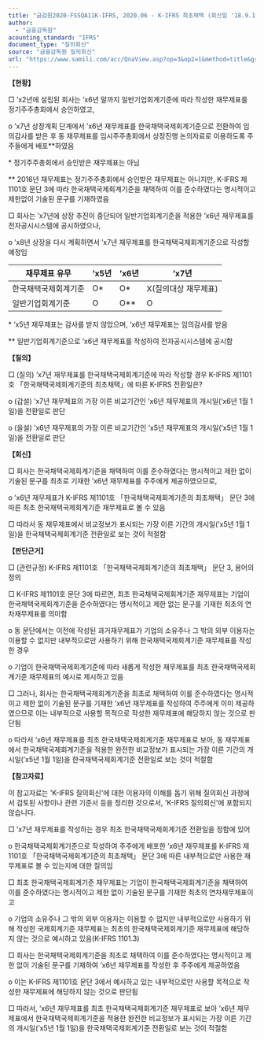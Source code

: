```yaml
---
title: "금감원2020-FSSQA11K-IFRS, 2020.06 - K-IFRS 최초채택 (회신일 '18.9.11.)"
author:
  - "금융감독원"
acounting_standard: "IFRS"
document_type: "질의회신"
source: "금융감독원 질의회신"
url: "https://www.samili.com/acc/QnaView.asp?op=3&op2=1&method=title&group=2122-15;1&orgcode=1&searchword=&page=4&code=%EA%B8%88%EA%B0%90%EC%9B%902020%2DFSSQA11%5FK%2DIFRS%3A20200630"
---
```

**【현황】**

□ ’x2년에 설립된 회사는 ’x6년 말까지 일반기업회계기준에 따라 작성한 재무제표를 정기주주총회에서 승인하였고,

o ’x7년 상장계획 단계에서 ’x6년 재무제표를 한국채택국제회계기준으로 전환하여 임의감사를 받은 후 동 재무제표를 임시주주총회에서 상장진행 논의자료로 이용하도록 주주들에게 배포\*\*하였음

\* 정기주주총회에서 승인받은 재무제표는 아님

\*\* 2016년 재무제표는 정기주주총회에서 승인받은 재무제표는 아니지만, K-IFRS 제1101호 문단 3에 따라 한국채택국제회계기준을 채택하여 이를 준수하였다는 명시적이고 제한없이 기술된 문구를 기재하였음

  

□ 회사는 ’x7년에 상장 추진이 중단되어 일반기업회계기준을 적용한 ’x6년 재무제표를 전자공시시스템에 공시하였으나,

o ’x8년 상장을 다시 계획하면서 ’x7년 재무제표를 한국채택국제회계기준으로 작성할 예정임

| 재무제표 유무 | ’x5년 | ’x6년 | ’x7년 |
| --- | --- | --- | --- |
| 한국채택국제회계기준 | O\* | O\* | X(질의대상 재무제표) |
| 일반기업회계기준 | O | O\*\* | O |

\* ’x5년 재무제표는 감사를 받지 않았으며, ’x6년 재무제표는 임의감사를 받음

\*\* 일반기업회계기준으로 ’x6년 재무제표를 작성하여 전자공시시스템에 공시함

  
**【질의】**

□ (질의) ’x7년 재무제표를 한국채택국제회계기준에 따라 작성할 경우 K-IFRS 제1101호 「한국채택국제회계기준의 최초채택」에 따른 K-IFRS 전환일은?

o (갑설) ’x7년 재무제표의 가장 이른 비교기간인 ’x6년 재무제표의 개시일(’x6년 1월 1일)을 전환일로 판단

o (을설) ’x6년 재무제표의 가장 이른 비교기간인 ’x5년 재무제표의 개시일(’x5년 1월 1일)을 전환일로 판단

  
  

**【회신】**

□ 회사는 한국채택국제회계기준을 채택하여 이를 준수하였다는 명시적이고 제한 없이 기술된 문구를 최초로 기재한 ’x6년 재무제표를 주주에게 제공하였으므로,

o ’x6년 재무제표가 K-IFRS 제1101호 「한국채택국제회계기준의 최초채택」 문단 3에 따른 최초 한국채택국제회계기준 재무제표로 볼 수 있음

  

□ 따라서 동 재무제표에서 비교정보가 표시되는 가장 이른 기간의 개시일(’x5년 1월 1일)을 한국채택국제회계기준 전환일로 보는 것이 적절함

  
  

**【판단근거】**

□ (관련규정) K-IFRS 제1101호 「한국채택국제회계기준의 최초채택」 문단 3, 용어의 정의

  

□ K-IFRS 제1101호 문단 3에 따르면, 최초 한국채택국제회계기준 재무제표는 기업이 한국채택국제회계기준을 준수하였다는 명시적이고 제한 없는 문구를 기재한 최초의 연차재무제표를 의미함

o 동 문단에서는 이전에 작성된 과거재무제표가 기업의 소유주나 그 밖의 외부 이용자는 이용할 수 없지만 내부적으로만 사용하기 위해 한국채택국제회계기준 재무제표를 작성한 경우

o 기업이 한국채택국제회계기준에 따라 새롭게 작성한 재무제표를 최초 한국채택국제회계기준 재무제표의 예시로 제시하고 있음

  

□ 그러나, 회사는 한국채택국제회계기준을 최초로 채택하여 이를 준수하였다는 명시적이고 제한 없이 기술된 문구를 기재한 ’x6년 재무제표를 작성하여 주주에게 이미 제공하였으므로 이는 내부적으로 사용할 목적으로 작성한 재무제표에 해당하지 않는 것으로 판단됨

o 따라서 ’x6년 재무제표를 최초 한국채택국제회계기준 재무제표로 보아, 동 재무제표에서 한국채택국제회계기준을 적용한 완전한 비교정보가 표시되는 가장 이른 기간의 개시일(’x5년 1월 1일)을 한국채택국제회계기준 전환일로 보는 것이 적절함

  
**【참고자료】**

이 참고자료는 'K-IFRS 질의회신'에 대한 이용자의 이해를 돕기 위해 질의회신 과정에서 검토된 사항이나 관련 기준서 등을 정리한 것으로서, 'K-IFRS 질의회신'에 포함되지 않습니다.

  

□ ’x7년 재무제표를 작성하는 경우 최초 한국채택국제회계기준 전환일을 정함에 있어

o 한국채택국제회계기준으로 작성하여 주주에게 배포한 ’x6년 재무제표를 K-IFRS 제1101호 「한국채택국제회계기준의 최초채택」 문단 3에 따른 내부적으로만 사용한 재무제표로 볼 수 있는지에 대한 질의임

  

□ 최초 한국채택국제회계기준 재무제표는 기업이 한국채택국제회계기준을 채택하여 이를 준수하였다는 명시적이고 제한 없이 기술된 문구를 기재한 최초의 연차재무제표이고

o 기업의 소유주나 그 밖의 외부 이용자는 이용할 수 없지만 내부적으로만 사용하기 위해 작성한 국제회계기준 재무제표는 최초의 한국채택국제회계기준 재무제표에 해당하지 않는 것으로 예시하고 있음(K-IFRS 1101.3)

  

□ 회사는 한국채택국제회계기준을 최초로 채택하여 이를 준수하였다는 명시적이고 제한 없이 기술된 문구를 기재하여 ’x6년 재무제표를 작성한 후 주주에게 제공하였음

o 이는 K-IFRS 제1101호 문단 3에서 예시하고 있는 내부적으로만 사용할 목적으로 작성한 재무제표에 해당하지 않는 것으로 판단됨

  

□ 따라서, ’x6년 재무제표를 최초 한국채택국제회계기준 재무제표로 보아 ’x6년 재무제표에서 한국채택국제회계기준을 적용한 완전한 비교정보가 표시되는 가장 이른 기간의 개시일(’x5년 1월 1일)을 한국채택국제회계기준 전환일로 보는 것이 적절함
